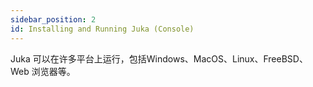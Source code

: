 ```yaml
---
sidebar_position: 2
id: Installing and Running Juka (Console)
---
```


Juka 可以在许多平台上运行，包括Windows、MacOS、Linux、FreeBSD、Web 浏览器等。